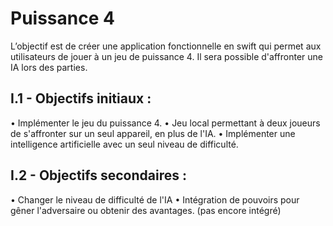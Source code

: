 # Puissance 4

L’objectif est de créer une application fonctionnelle en swift qui permet aux utilisateurs de jouer à un jeu de puissance 4. Il sera possible d'affronter une IA lors des parties.

## I.1 - Objectifs initiaux :
• Implémenter le jeu du puissance 4.
• Jeu local permettant à deux joueurs de s'affronter sur un seul appareil, en plus de l'IA.
• Implémenter une intelligence artificielle avec un seul niveau de difficulté.

## I.2 - Objectifs secondaires :
• Changer le niveau de difficulté de l'IA 
• Intégration de pouvoirs pour gêner l'adversaire ou obtenir des avantages. (pas encore intégré)

